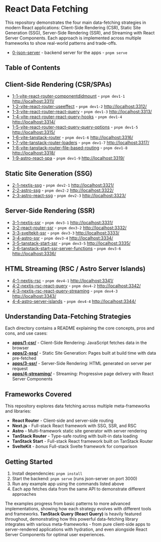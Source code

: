 # React Data Fetching

This repository demonstrates the four main data-fetching strategies in modern React applications: Client-Side Rendering (CSR), Static Site Generation (SSG), Server-Side Rendering (SSR), and Streaming with React Server Components. Each approach is implemented across multiple frameworks to show real-world patterns and trade-offs.

- [0-json-server](./apps/0-json-server) - backend server for the apps - `pnpm serve`

## Table of Contents

## Client-Side Rendering (CSR/SPAs)

- [1-1-vite-react-router-componentdidmount](./apps/1-spa/1-1-vite-react-router-componentdidmount) - `pnpm dev1-1` [http://localhost:3311/](http://localhost:3311/)
- [1-2-vite-react-router-useeffect](./apps/1-spa/1-2-vite-react-router-useeffect) - `pnpm dev1-2` [http://localhost:3312/](http://localhost:3312/)
- [1-3-vite-react-router-react-query](./apps/1-spa/1-3-vite-react-router-react-query) - `pnpm dev1-3` [http://localhost:3313/](http://localhost:3313/)
- [1-4-vite-react-router-react-query-hooks](./apps/1-spa/1-4-vite-react-router-react-query-hooks) - `pnpm dev1-4` [http://localhost:3314/](http://localhost:3314/)
- [1-5-vite-react-router-react-query-query-options](./apps/1-spa/1-5-vite-react-router-react-query-query-options) - `pnpm dev1-5` [http://localhost:3315/](http://localhost:3315/)
- [1-6-vite-tanstack-router](./apps/1-spa/1-6-vite-tanstack-router) - `pnpm dev1-6` [http://localhost:3316/](http://localhost:3316/)
- [1-7-vite-tanstack-router-loaders](./apps/1-spa/1-7-vite-tanstack-router-loaders) - `pnpm dev1-7` [http://localhost:3317/](http://localhost:3317/)
- [1-8-vite-tanstack-router-file-based-routing](./apps/1-spa/1-8-vite-tanstack-router-file-based-routing) - `pnpm dev1-8` [http://localhost:3318/](http://localhost:3318/)
- [1-9-astro-react-spa](./apps/1-spa/1-9-astro-react-spa) - `pnpm dev1-9` [http://localhost:3319/](http://localhost:3319/)

## Static Site Generation (SSG)

- [2-1-nextjs-ssg](./apps/2-ssg/2-1-nextjs-ssg) - `pnpm dev2-1` [http://localhost:3321/](http://localhost:3321/)
- [2-2-astro-ssg](./apps/2-ssg/2-2-astro-ssg) - `pnpm dev2-2` [http://localhost:3322/](http://localhost:3322/)
- [2-3-astro-react-ssg](./apps/2-ssg/2-3-astro-react-ssg) - `pnpm dev2-3` [http://localhost:3323/](http://localhost:3323/)

## Server-Side Rendering (SSR)

- [3-1-nextjs-ssr](./apps/3-ssr/3-1-nextjs-ssr) - `pnpm dev3-1` [http://localhost:3331/](http://localhost:3331/)
- [3-2-react-router-ssr](./apps/3-ssr/3-2-react-router-ssr) - `pnpm dev3-2` [http://localhost:3332/](http://localhost:3332/)
- [3-3-sveltekit-ssr](./apps/3-ssr/3-3-sveltekit-ssr) - `pnpm dev3-3` [http://localhost:3333/](http://localhost:3333/)
- [3-4-astro-ssr](./apps/3-ssr/3-4-astro-ssr) - `pnpm dev3-4` [http://localhost:3334/](http://localhost:3334/)
- [3-5-tanstack-start-ssr](./apps/3-ssr/3-5-tanstack-start-ssr) - `pnpm dev3-5` [http://localhost:3335/](http://localhost:3335/)
- [3-6-tanstack-start-ssr-server-functions](./apps/3-ssr/3-6-tanstack-start-ssr-server-functions) - `pnpm dev3-6` [http://localhost:3336/](http://localhost:3336/)

## HTML Streaming (RSC / Astro Server Islands)

- [4-1-nextjs-rsc](./apps/4-streaming/4-1-nextjs-rsc) - `pnpm dev4-1` [http://localhost:3341/](http://localhost:3341/)
- [4-2-nextjs-rsc-react-query](./apps/4-streaming/4-2-nextjs-rsc-react-query) - `pnpm dev4-2` [http://localhost:3342/](http://localhost:3342/)
- [4-3-nextjs-rsc-react-query-streaming](./apps/4-streaming/4-3-nextjs-rsc-react-query-streaming) - `pnpm dev4-3` [http://localhost:3343/](http://localhost:3343/)
- [4-4-astro-server-islands](./apps/4-streaming/4-4-astro-server-islands) - `pnpm dev4-4` [http://localhost:3344/](http://localhost:3344/)

## Understanding Data-Fetching Strategies

Each directory contains a README explaining the core concepts, pros and cons, and use cases:

- **[apps/1-csr/](./apps/1-csr/)** - Client-Side Rendering: JavaScript fetches data in the browser
- **[apps/2-ssg/](./apps/2-ssg/)** - Static Site Generation: Pages built at build time with data pre-fetched
- **[apps/3-ssr/](./apps/3-ssr/)** - Server-Side Rendering: HTML generated on server per request
- **[apps/4-streaming/](./apps/4-streaming/)** - Streaming: Progressive page delivery with React Server Components

## Frameworks Covered

This repository explores data fetching across multiple meta-frameworks and libraries:

- **React Router** - Client-side and server-side routing
- **Next.js** - Full-stack React framework with SSG, SSR, and RSC
- **Astro** - Multi-framework static site generator with server rendering
- **TanStack Router** - Type-safe routing with built-in data loading
- **TanStack Start** - Full-stack React framework built on TanStack Router
- **SvelteKit** - _bonus_ Full-stack Svelte framework for comparison

## Getting Started

1. Install dependencies: `pnpm install`
2. Start the backend: `pnpm serve` (runs json-server on port 3000)
3. Run any example app using the commands listed above
4. Each app fetches data from the same API to demonstrate different approaches

The examples progress from basic patterns to more advanced implementations, showing how each strategy evolves with different tools and frameworks. **TanStack Query (React Query)** is heavily featured throughout, demonstrating how this powerful data-fetching library integrates with various meta-frameworks - from pure client-side apps to server-rendered applications with hydration, and even alongside React Server Components for optimal user experiences.
